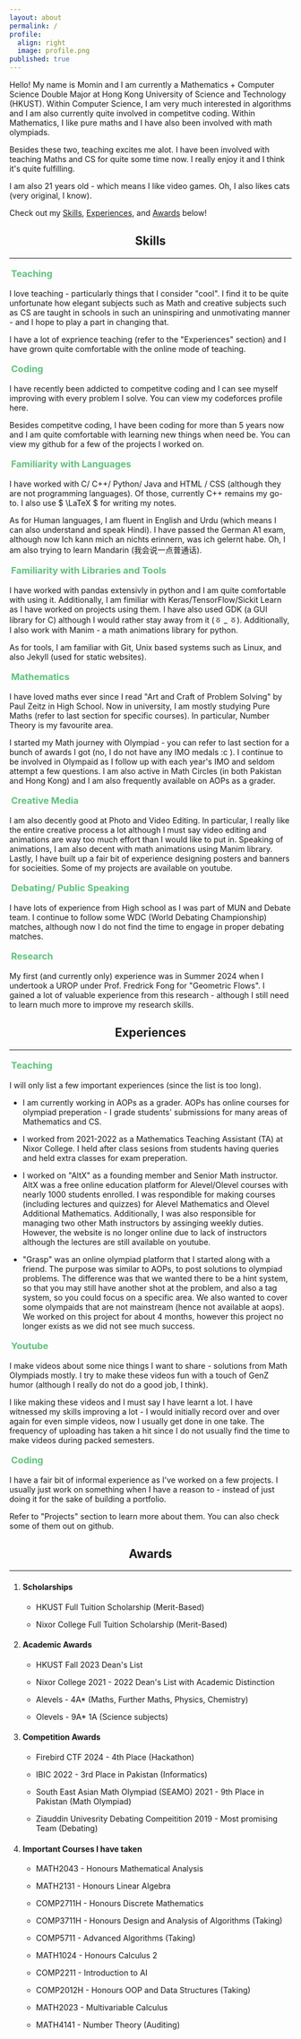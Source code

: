 ```yaml
---
layout: about
permalink: /
profile:
  align: right
  image: profile.png
published: true
---
```


Hello! My name is Momin and I am currently a Mathematics + Computer Science Double Major at Hong Kong University of Science and Technology (HKUST). Within Computer Science, I am very much interested in algorithms and I am also currently quite involved in competitve coding. Within Mathematics, I like pure maths and I have also been involved with math olympiads.

Besides these two, teaching excites me alot. I have been involved with teaching Maths and CS for quite some time now. I really enjoy it and I think it's quite fulfilling. 

I am also 21 years old - which means I like video games. Oh, I also likes cats (very original, I know).

Check out my [Skills](#skills), [Experiences](#exp), and [Awards](#awards) below!

<div style="text-align: center;">
  <h2 id="skills">Skills</h2>
</div>

***
<div style="display: inline-block; padding: 3px; border: 1px; color: #60c17d ; border-radius: 1px;">
  <h3 style="margin: 0;">Teaching</h3>
</div>

  I love teaching - particularly things that I consider "cool". I find it to be quite unfortunate how elegant subjects such as Math and creative subjects such as CS are taught in schools in such an uninspiring and unmotivating manner - and I hope to play a part in changing that. 

  I have a lot of exprience teaching (refer to the "Experiences" section) and I have grown quite comfortable with the online mode of teaching. 

<div style="display: inline-block; padding: 3px; border: 1px; color: #60c17d ; border-radius: 1px;">
  <h3 style="margin: 0;">Coding</h3>
</div>

  I have recently been addicted to competitve coding and I can see myself improving with every problem I solve. You can view my codeforces profile here.

  Besides competitve coding, I have been coding for more than 5 years now and I am quite comfortable with learning new things when need be. You can view my github for a few of the projects I worked on. 

<div style="display: inline-block; padding: 3px; border: 1px; color: #60c17d ; border-radius: 1px;">
  <h3 style="margin: 0;">Familiarity with Languages</h3>
</div>

  I have worked with C/ C++/ Python/ Java and HTML / CSS (although they are not programming languages). Of those, currently C++ remains my go-to. I also use $ \LaTeX $ for writing my notes.  

  As for Human languages, I am fluent in English and Urdu (which means I can also understand and speak Hindi). I have passed the German A1 exam, although now Ich kann mich an nichts erinnern, was ich gelernt habe. Oh, I am also trying to learn Mandarin (我会说一点普通话).

<div style="display: inline-block; padding: 3px; border: 1px; color: #60c17d ; border-radius: 1px;">
  <h3 style="margin: 0;">Familiarity with Libraries and Tools</h3>
</div>

  I have worked with pandas extensivly in python and I am quite comfortable with using it. Additionally, I am fimiliar with Keras/TensorFlow/Sickit Learn as I have worked on projects using them. I have also used GDK (a GUI library for C) although I would rather stay away from it (ㆆ _ ㆆ). Additionally, I also work with Manim - a math animations library for python. 

  As for tools, I am familiar with Git, Unix based systems such as Linux, and also Jekyll (used for static websites).

<div style="display: inline-block; padding: 3px; border: 1px; color: #60c17d ; border-radius: 1px;">
  <h3 style="margin: 0;">Mathematics </h3>
</div>

  I have loved maths ever since I read "Art and Craft of Problem Solving" by Paul Zeitz in High School. Now in university, I am mostly studying Pure Maths (refer to last section for specific courses). In particular, Number Theory is my favourite area.

  I started my Math journey with Olympiad - you can refer to last section for a bunch of awards I got (no, I do not have any IMO medals :c ). I continue to be involved in Olympaid as I follow up with each year's IMO and seldom attempt a few questions. I am also active in Math Circles (in both Pakistan and Hong Kong) and I am also frequently available on AOPs as a grader.  

<div style="display: inline-block; padding: 3px; border: 1px; color: #60c17d ; border-radius: 1px;">
  <h3 style="margin: 0;">Creative Media</h3>
</div>

  I am also decently good at Photo and Video Editing. In particular, I really like the entire creative process a lot although I must say video editing and animations are way too much effort than I would like to put in. Speaking of animations, I am also decent with math animations using Manim library. Lastly, I have built up a fair bit of experience designing posters and banners for socieities. Some of my projects are available on youtube. 

<div style="display: inline-block; padding: 3px; border: 1px; color: #60c17d ; border-radius: 1px;">
  <h3 style="margin: 0;">Debating/ Public Speaking</h3>
</div>

  I have lots of experience from High school as I was part of MUN and Debate team. I continue to follow some WDC (World Debating Championship) matches, although now I do not find the time to engage in proper debating matches.

<div style="display: inline-block; padding: 3px; border: 1px; color: #60c17d ; border-radius: 1px;">
  <h3 style="margin: 0;">Research</h3>
</div>

  My first (and currently only) experience was in Summer 2024 when I undertook a UROP under Prof. Fredrick Fong for "Geometric Flows". I gained a lot of valuable experience from this research - although I still need to learn much more to improve my research skills.

<div style="text-align: center;">
  <h2 id="exp">Experiences</h2>
</div>

***
<div style="display: inline-block; padding: 3px; border: 1px; color: #60c17d ; border-radius: 1px;">
  <h3 style="margin: 0;">Teaching</h3>
</div>

  I will only list a few important experiences (since the list is too long). 

  * I am currently working in AOPs as a grader. AOPs has online courses for olympiad preperation - I grade students' submissions for many areas of Mathematics and CS. 

  * I worked from 2021-2022 as a Mathematics Teaching Assistant (TA) at Nixor College. I held after class sesions from students having queries and held extra classes for exam preperation. 

  * I worked on "AltX" as a founding member and Senior Math instructor. AltX was a free online education platform for Alevel/Olevel courses with nearly 1000 students enrolled. I was respondible for making courses (including lectures and quizzes) for Alevel Mathematics and Olevel Additional Mathematics. Additionally, I was also responsible for managing two other Math instructors by assinging weekly duties. However, the website is no longer online due to lack of instructors although the lectures are still available on youtube.

  * "Grasp" was an online olympiad platform that I started along with a friend. The purpose was similar to AOPs, to post solutions to olympiad problems. The difference was that we wanted there to be a hint system, so that you may still have another shot at the problem, and also a tag system, so you could focus on a specific area. We also wanted to cover some olympaids that are not mainstream (hence not available at aops). We worked on this project for about 4 months, however this project no longer exists as we did not see much success.

<div style="display: inline-block; padding: 3px; border: 1px; color: #60c17d ; border-radius: 1px;">
  <h3 style="margin: 0;">Youtube</h3>
</div>

  I make videos about some nice things I want to share - solutions from Math Olympiads mostly. I try to make these videos fun with a touch of GenZ humor (although I really do not do a good job, I think).

  I like making these videos and I must say I have learnt a lot. I have witnessed my skills improving a lot - I would initially record over and over again for even simple videos, now I usually get done in one take. The frequency of uploading has taken a hit since I do not usually find the time to make videos during packed semesters.

<div style="display: inline-block; padding: 3px; border: 1px; color: #60c17d ; border-radius: 1px;">
  <h3 style="margin: 0;">Coding</h3>
</div>

  I have a fair bit of informal experience as I've worked on a few projects. I usually just work on something when I have a reason to - instead of just doing it for the sake of building a portfolio. 

  Refer to "Projects" section to learn more about them. You can also check some of them out on github.

<div style="text-align: center;">
  <h2 id="awards">Awards</h2>
</div>


***
  1.  #### Scholarships

      * HKUST Full Tuition Scholarship (Merit-Based)

      * Nixor College Full Tuition Scholarship (Merit-Based)

  2. #### Academic Awards

      * HKUST Fall 2023 Dean's List
      
      * Nixor College 2021 - 2022 Dean's List with Academic Distinction

      * Alevels - 4A* (Maths, Further Maths, Physics, Chemistry)

      * Olevels - 9A* 1A (Science subjects)

  3. #### Competition Awards

      * Firebird CTF 2024 - 4th Place (Hackathon)

      * IBIC 2022 -  3rd Place in Pakistan (Informatics)

      * South East Asian Math Olympiad (SEAMO) 2021 - 9th Place in Pakistan (Math Olympiad)

      * Ziauddin Univesrity Debating Compeitition 2019 - Most promising Team (Debating)

  4. #### Important Courses I have taken
      * MATH2043 - Honours Mathematical Analysis

      * MATH2131 - Honours Linear Algebra

      * COMP2711H - Honours Discrete Mathematics

      * COMP3711H - Honours Design and Analysis of Algorithms (Taking)

      * COMP5711 - Advanced Algorithms (Taking)

      * MATH1024 - Honours Calculus 2

      * COMP2211 - Introduction to AI

      * COMP2012H - Honours OOP and Data Structures (Taking)

      * MATH2023 - Multivariable Calculus

      * MATH4141 - Number Theory (Auditing)